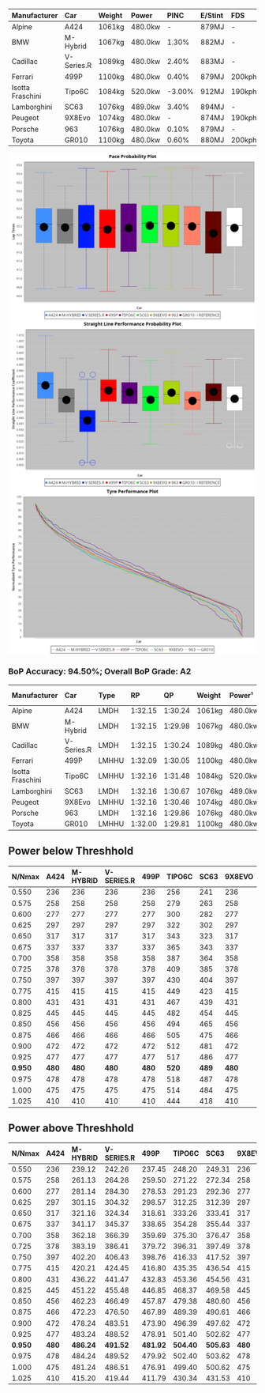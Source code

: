 | Manufacturer     | Car        | Weight | Power   | PINC    | E/Stint | FDS     |
|:-|:-|:-|:-|:-|:-|:-|
| Alpine           | A424       | 1061kg | 480.0kw |    -    | 879MJ   |    -    |
| BMW              | M-Hybrid   | 1067kg | 480.0kw | 1.30%   | 882MJ   |    -    |
| Cadillac         | V-Series.R | 1089kg | 480.0kw | 2.40%   | 883MJ   |    -    |
| Ferrari          | 499P       | 1100kg | 480.0kw | 0.40%   | 879MJ   | 200kph  |
| Isotta Fraschini | Tipo6C     | 1084kg | 520.0kw | -3.00%  | 912MJ   | 190kph  |
| Lamborghini      | SC63       | 1076kg | 489.0kw | 3.40%   | 894MJ   |    -    |
| Peugeot          | 9X8Evo     | 1074kg | 480.0kw |    -    | 874MJ   | 190kph  |
| Porsche          | 963        | 1076kg | 480.0kw | 0.10%   | 879MJ   |    -    |
| Toyota           | GR010      | 1100kg | 480.0kw | 0.60%   | 880MJ   | 200kph  |

![PACECHART](./IMG/AUTO.png)
![STRAIGHTLINEPERFORMANCECHART](./IMG/AUTO_sp.png)
![TYREPERFORMANCECHART](./IMG/AUTO_tw.png)

### BoP Accuracy: 94.50%; Overall BoP Grade: A2
| Manufacturer     | Car        | Type  | RP      | QP      | Weight | Power¹  | Threshhold | PINC    | Power²   | E/Stint | AVG Vmax  | FDS     | RDLC | L/Stint | BOP-Grade | Model Accuracy | Model Points | Match%  | SimDiff |
|:-|:-|:-|:-|:-|:-|:-|:-|:-|:-|:-|:-|:-|:-|:-|:-|:-|:-|:-|:-|
| Alpine           | A424       | LMDH  | 1:32.15 | 1:30.24 | 1061kg | 480.0kw | 250.0kph   |    -    | 480.00kw |  879MJ  | 313.44kph |    -    | 0.99 | 40      | ~A1       | 100.00%        | 946          | 97.40%  | #       |
| BMW              | M-Hybrid   | LMDH  | 1:32.15 | 1:29.98 | 1067kg | 480.0kw | 250.0kph   | 1.30%   | 486.20kw |  882MJ  | 311.67kph |    -    | 1.00 | 40      | -A2       | 100.00%        | 1998         | 91.91%  | #       |
| Cadillac         | V-Series.R | LMDH  | 1:32.15 | 1:30.24 | 1089kg | 480.0kw | 250.0kph   | 2.40%   | 491.50kw |  883MJ  | 307.92kph |    -    | 0.98 | 40      | +A2       | 98.11%         | 3991         | 94.66%  | ±2.36s  |
| Ferrari          | 499P       | LMHHU | 1:32.09 | 1:30.05 | 1100kg | 480.0kw | 250.0kph   | 0.40%   | 481.90kw |  879MJ  | 310.88kph | 200kph  | 0.99 | 40      | ~A1       | 98.72%         | 4180         | 100.00% | ±1.78s  |
| Isotta Fraschini | Tipo6C     | LMHHU | 1:32.16 | 1:31.48 | 1084kg | 520.0kw | 250.0kph   | -3.00%  | 504.40kw |  912MJ  | 314.51kph | 190kph  | 1.02 | 40      | +C1       | 97.73%         | 129          | 75.81%  | #       |
| Lamborghini      | SC63       | LMDH  | 1:32.16 | 1:30.67 | 1076kg | 489.0kw | 250.0kph   | 3.40%   | 505.60kw |  894MJ  | 313.19kph |    -    | 1.01 | 40      | ~A1       | 100.00%        | 784          | 98.64%  | #       |
| Peugeot          | 9X8Evo     | LMHHU | 1:32.16 | 1:30.46 | 1074kg | 480.0kw | 250.0kph   |    -    | 480.00kw |  874MJ  | 311.74kph | 190kph  | 0.98 | 40      | ~A1       | 100.00%        | 636          | 97.66%  | #       |
| Porsche          | 963        | LMDH  | 1:32.16 | 1:29.86 | 1076kg | 480.0kw | 250.0kph   | 0.10%   | 480.50kw |  879MJ  | 310.57kph |    -    | 0.99 | 40      | ~A1       | 99.91%         | 11713        | 100.00% | ±2.11s  |
| Toyota           | GR010      | LMHHU | 1:32.00 | 1:29.81 | 1100kg | 480.0kw | 250.0kph   | 0.60%   | 482.90kw |  880MJ  | 310.66kph | 200kph  | 0.99 | 40      | -A2       | 99.90%         | 3123         | 94.46%  | ±1.80s  |

## Power below Threshhold
| N/Nmax    | A424    | M-HYBRID | V-SERIES.R | 499P    | TIPO6C  | SC63    | 9X8EVO  | 963     | GR010   |
|:-|:-|:-|:-|:-|:-|:-|:-|:-|:-|
|  0.550    |  236    |  236     |  236       |  236    |  256    |  241    |  236    |  236    |  236    |
|  0.575    |  258    |  258     |  258       |  258    |  279    |  263    |  258    |  258    |  258    |
|  0.600    |  277    |  277     |  277       |  277    |  300    |  282    |  277    |  277    |  277    |
|  0.625    |  297    |  297     |  297       |  297    |  322    |  302    |  297    |  297    |  297    |
|  0.650    |  317    |  317     |  317       |  317    |  343    |  323    |  317    |  317    |  317    |
|  0.675    |  337    |  337     |  337       |  337    |  365    |  343    |  337    |  337    |  337    |
|  0.700    |  358    |  358     |  358       |  358    |  387    |  364    |  358    |  358    |  358    |
|  0.725    |  378    |  378     |  378       |  378    |  409    |  385    |  378    |  378    |  378    |
|  0.750    |  397    |  397     |  397       |  397    |  430    |  404    |  397    |  397    |  397    |
|  0.775    |  415    |  415     |  415       |  415    |  449    |  423    |  415    |  415    |  415    |
|  0.800    |  431    |  431     |  431       |  431    |  467    |  439    |  431    |  431    |  431    |
|  0.825    |  445    |  445     |  445       |  445    |  482    |  454    |  445    |  445    |  445    |
|  0.850    |  456    |  456     |  456       |  456    |  494    |  465    |  456    |  456    |  456    |
|  0.875    |  466    |  466     |  466       |  466    |  505    |  475    |  466    |  466    |  466    |
|  0.900    |  472    |  472     |  472       |  472    |  512    |  481    |  472    |  472    |  472    |
|  0.925    |  477    |  477     |  477       |  477    |  517    |  486    |  477    |  477    |  477    |
| **0.950** | **480** | **480**  | **480**    | **480** | **520** | **489** | **480** | **480** | **480** |
|  0.975    |  478    |  478     |  478       |  478    |  518    |  487    |  478    |  478    |  478    |
|  1.000    |  475    |  475     |  475       |  475    |  514    |  484    |  475    |  475    |  475    |
|  1.025    |  410    |  410     |  410       |  410    |  444    |  418    |  410    |  410    |  410    |

## Power above Threshhold
| N/Nmax    | A424    | M-HYBRID   | V-SERIES.R | 499P       | TIPO6C     | SC63       | 9X8EVO  | 963        | GR010      |
|:-|:-|:-|:-|:-|:-|:-|:-|:-|:-|
|  0.550    |  236    |  239.12    |  242.26    |  237.45    |  248.20    |  249.31    |  236    |  236.24    |  237.43    |
|  0.575    |  258    |  261.13    |  264.28    |  259.50    |  271.22    |  272.34    |  258    |  258.26    |  259.47    |
|  0.600    |  277    |  281.14    |  284.30    |  278.53    |  291.23    |  292.36    |  277    |  277.28    |  278.51    |
|  0.625    |  297    |  301.15    |  304.32    |  298.57    |  312.25    |  312.39    |  297    |  297.30    |  298.54    |
|  0.650    |  317    |  321.16    |  324.34    |  318.61    |  333.26    |  333.41    |  317    |  317.32    |  318.58    |
|  0.675    |  337    |  341.17    |  345.37    |  338.65    |  354.28    |  355.44    |  337    |  337.34    |  338.62    |
|  0.700    |  358    |  362.18    |  366.39    |  359.69    |  375.30    |  376.47    |  358    |  358.36    |  359.66    |
|  0.725    |  378    |  383.19    |  386.41    |  379.72    |  396.31    |  397.49    |  378    |  378.38    |  380.69    |
|  0.750    |  397    |  402.20    |  406.43    |  398.76    |  416.33    |  417.52    |  397    |  397.40    |  399.73    |
|  0.775    |  415    |  420.21    |  424.45    |  416.80    |  435.35    |  436.54    |  415    |  415.41    |  417.76    |
|  0.800    |  431    |  436.22    |  441.47    |  432.83    |  453.36    |  454.56    |  431    |  431.43    |  433.79    |
|  0.825    |  445    |  451.22    |  455.48    |  446.85    |  468.37    |  469.58    |  445    |  445.44    |  447.82    |
|  0.850    |  456    |  462.23    |  466.49    |  457.87    |  479.38    |  480.60    |  456    |  456.46    |  458.84    |
|  0.875    |  466    |  472.23    |  476.50    |  467.89    |  489.39    |  490.61    |  466    |  466.47    |  468.85    |
|  0.900    |  472    |  478.24    |  483.51    |  473.90    |  496.39    |  497.62    |  472    |  472.47    |  474.87    |
|  0.925    |  477    |  483.24    |  488.52    |  478.91    |  501.40    |  502.62    |  477    |  477.48    |  479.87    |
| **0.950** | **480** | **486.24** | **491.52** | **481.92** | **504.40** | **505.63** | **480** | **480.48** | **482.88** |
|  0.975    |  478    |  484.24    |  489.52    |  479.92    |  502.40    |  503.62    |  478    |  478.48    |  480.88    |
|  1.000    |  475    |  481.24    |  486.51    |  476.91    |  499.40    |  500.62    |  475    |  475.47    |  477.87    |
|  1.025    |  410    |  415.20    |  419.44    |  411.79    |  430.34    |  431.53    |  410    |  410.41    |  412.75    |
